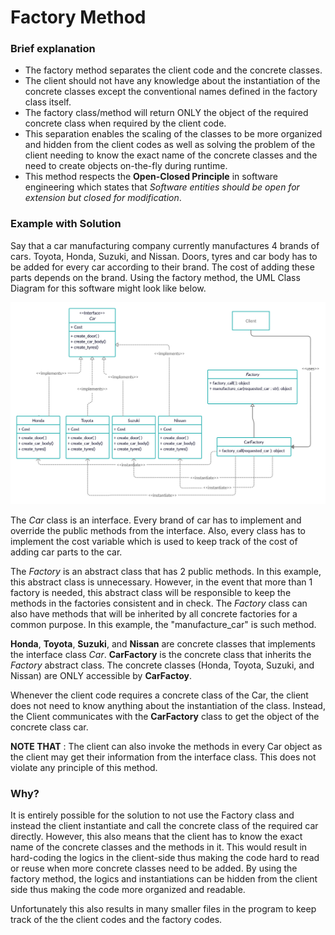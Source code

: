# Factory Method

### Brief explanation
- The factory method separates the client code and the concrete classes.
- The client should not have any knowledge about the instantiation of the concrete classes except the conventional names defined in the factory class itself.
- The factory class/method will return ONLY the object of the required concrete class when required by the client code.
- This separation enables the scaling of the classes to be more organized and hidden from the client codes as well as solving the problem of the client needing to know the exact name of the concrete classes and the need to create objects on-the-fly during runtime.
- This method respects the **Open-Closed Principle** in software engineering which states that _Software entities should be open for extension but closed for modification_.

### Example with Solution
Say that a car manufacturing company currently manufactures 4 brands of cars. Toyota, Honda, Suzuki, and Nissan. Doors, tyres and car body has to be added for every car according to their brand. The cost of adding these parts depends on the brand. Using the factory method, the UML Class Diagram for this software might look like below.

![UML Class Diagram](Factory_UML.png)

The _Car_ class is an interface. Every brand of car has to implement and override the public methods from the interface. Also, every class has to implement the cost variable which is used to keep track of the cost of adding car parts to the car.

The _Factory_ is an abstract class that has 2 public methods. In this example, this abstract class is unnecessary. However, in the event that more than 1 factory is needed, this abstract class will be responsible to keep the methods in the factories consistent and in check. The _Factory_ class can also have methods that will be inherited by all concrete factories for a common purpose. In this example, the "manufacture_car" is such method.

**Honda**, **Toyota**, **Suzuki**, and **Nissan** are concrete classes that implements the interface class _Car_. **CarFactory** is the concrete class that inherits the _Factory_ abstract class. The concrete classes (Honda, Toyota, Suzuki, and Nissan) are ONLY accessible by **CarFactoy**.

Whenever the client code requires a concrete class of the Car, the client does not need to know anything about the instantiation of the class. Instead, the Client communicates with the **CarFactory** class to get the object of the concrete class car.

**NOTE THAT** : The client can also invoke the methods in every Car object as the client may get their information from the interface class. This does not violate any principle of this method.

### Why?

It is entirely possible for the solution to not use the Factory class and instead the client instantiate and call the concrete class of the required car directly. However, this also means that the client has to know the exact name of the concrete classes and the methods in it. This would result in hard-coding the logics in the client-side thus making the code hard to read or reuse when more concrete classes need to be added. By using the factory method, the logics and instantiations can be hidden from the client side thus making the code more organized and readable.

Unfortunately this also results in many smaller files in the program to keep track of the the client codes and the factory codes.